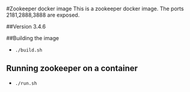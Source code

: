 #Zookeeper docker image
This is a zookeeper docker image. The ports 2181,2888,3888 are exposed.

##Version
3.4.6


##Building the image
- ```./build.sh```

## Running zookeeper on a container
- ```./run.sh```

